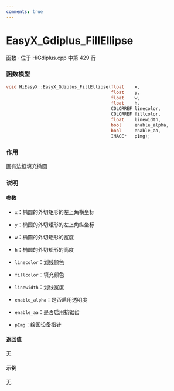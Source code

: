 ```yaml
---
comments: true
---
```


# EasyX_Gdiplus_FillEllipse
函数 · 位于 HiGdiplus.cpp 中第 429 行

### 函数模型

```cpp
void HiEasyX::EasyX_Gdiplus_FillEllipse(float  	 x,
		                                float  	 y,
		                                float  	 w,
		                                float    h,
		                                COLORREF linecolor,
		                                COLORREF fillcolor,
		                                float    linewidth,
		                                bool  	 enable_alpha,
		                                bool  	 enable_aa,
		                                IMAGE*   pImg);
```

### 作用
画有边框填充椭圆

### 说明
#### 参数
- `x`：椭圆的外切矩形的左上角横坐标

- `y`：椭圆的外切矩形的左上角纵坐标

- `w`：椭圆的外切矩形的宽度

- `h`：椭圆的外切矩形的高度

- `linecolor`：划线颜色

- `fillcolor`：填充颜色

- `linewidth`：划线宽度

- `enable_alpha`：是否启用透明度

- `enable_aa`：是否启用抗锯齿

- `pImg`：绘图设备指针

#### 返回值
无

#### 示例
无